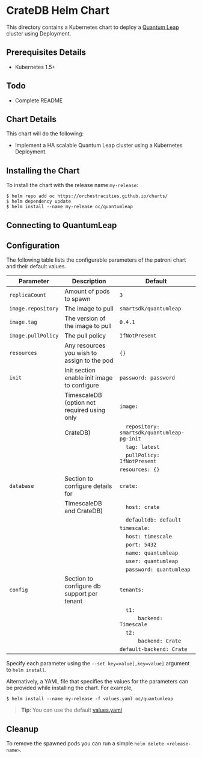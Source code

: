 # CrateDB Helm Chart

This directory contains a Kubernetes chart to deploy a [Quantum Leap](https://github.com/smartsdk/ngsi-timeseries-api) cluster using Deployment.

## Prerequisites Details
* Kubernetes 1.5+

## Todo
* Complete README

## Chart Details
This chart will do the following:

* Implement a HA scalable Quantum Leap cluster using a Kubernetes Deployment.

## Installing the Chart

To install the chart with the release name `my-release`:

```console
$ helm repo add oc https://orchestracities.github.io/charts/
$ helm dependency update
$ helm install --name my-release oc/quantumleap
```

## Connecting to QuantumLeap


## Configuration

The following table lists the configurable parameters of the patroni chart and their default values.

|       Parameter                   |           Description                       |                         Default                     |
|-----------------------------------|---------------------------------------------|-----------------------------------------------------|
| `replicaCount`                    | Amount of pods to spawn                     | `3`                                                 |
| `image.repository`                | The image to pull                           | `smartsdk/quantumleap`                              |
| `image.tag`                       | The version of the image to pull            | `0.4.1`                                             |
| `image.pullPolicy`                | The pull policy                             | `IfNotPresent`                                      |
| `resources`                       | Any resources you wish to assign to the pod | `{}`                                                |
| `init`                            | Init section enable init image to configure | `password: password`                                |
|                                   | TimescaleDB (option not required using only | `image:`                                            |
|                                   | CrateDB)                                    | `  repository: smartsdk/quantumleap-pg-init`        |
|                                   |                                             | `  tag: latest`                                     |
|                                   |                                             | `  pullPolicy: IfNotPresent`                        |
|                                   |                                             | `resources: {}`                                     |
| `database`                        | Section to configure details for            | `crate:`                                            |
|                                   | TimescaleDB and CrateDB)                    | `  host: crate`                                     |
|                                   |                                             | `  defaultdb: default`                              |
|                                   |                                             | `timescale:`                                        |
|                                   |                                             | `  host: timescale`                                 |
|                                   |                                             | `  port: 5432`                                      |
|                                   |                                             | `  name: quantumleap`                               |
|                                   |                                             | `  user: quantumleap`                               |
|                                   |                                             | `  password: quantumleap`                           |
| `config`                          | Section to configure db support per tenant  | `tenants:`                                          |
|                                   |                                             | `  t1:`                                             |
|                                   |                                             | `      backend: Timescale`                          |
|                                   |                                             | `  t2:`                                             |
|                                   |                                             | `      backend: Crate`                              |
|                                   |                                             | `default-backend: Crate`                            |

Specify each parameter using the `--set key=value[,key=value]` argument to `helm install`.

Alternatively, a YAML file that specifies the values for the parameters can be provided while installing the chart. For example,

```console
$ helm install --name my-release -f values.yaml oc/quantumleap
```

> **Tip**: You can use the default [values.yaml](values.yaml)

## Cleanup

To remove the spawned pods you can run a simple `helm delete <release-name>`.
